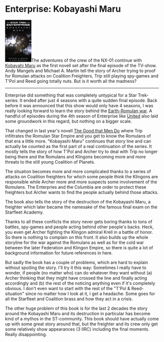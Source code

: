 # Enterprise: Kobayashi Maru

<img src="kobayashi_maru.png" class="left" />The adventures of the crew of the NX-01 continue with [Kobayahi Maru](http://startrek.wikia.com/wiki/Kobayashi_Maru_(novel)) as the first novell set after the final episode of the TV-show. Andy Mangels and Michael A. Martin tell the story of Archer trying to proof for Romulan attacks on Coalition Freighters, Trip still playing spy-games and T'Pol and Reed going totally nuts. But is it worth all the madness?

-------------------------------

Enterprise did something that was completely untypical for a Star Trek-series: It ended after just 4 seasons with a quite sudden final episode.  Back before it was announced that this show would only have 4 seasons, I was really looking forward to learn the story behind the [Earth-Romulan war](http://memory-alpha.org/en/wiki/Earth-Romulan_War). A handful of episodes during the 4th season of Enterprise like [United](http://memory-alpha.org/en/wiki/United_%28episode%29) also laid some groundwork in this regard, but nothing on a bigger scale.

That changed in last year's novell [The Good that Men Do](http://startrek.wikia.com/wiki/The_Good_That_Men_Do) where Trip infiltrates the Romulan Star Empire and you get to know the Romulans of that era a little more. "Kobayashi Maru" continues that story line and can actually be counted as the first part of a real continuation of the series. It mostly tells the story of how T'Pol and Archer try to deal with Trip no longer being there and the Romulans and Klingons becoming more and more threats to the still young Coalition of Planets. 

The situation becomes more and more complicated thanks to a series of attacks on Coalition freighters for which some people think the Klingons are responsible while Archer more and more suspects some involvement of the Romulans. The Enterpries and the Columbia are order to protect these freighters but Archer wants to find the people actually behind those attacks.

The book also tells the story of the destruction of the Kobayashi Maru, a freighter which later became the namesake of the famous final exam on the Starfleet Academy. 

Thanks to all these conflicts the story never gets boring thanks to tons of battles, spy-games and people acting behind other people's backs. Heck, you even get Archer fighting the Klingon admiral Krell in a battle of honor. So there is nothing to complain on this front. It also builds up the whole storyline for the war against the Romulans as well as for the cold war between the later Federation and Klingon Empire, so there is quite a lot of background information for future references in here.

But sadly the book has a couple of problems, which are hard to explain without spoiling the story. I'll try it this way: Sometimes I really have to wonder, if people (no matter who) can do whatever they want without (a) Archer thinking that they might have crossed the line and finally acting accordingly and (b) the rest of the noticing anything even if it's completely obvious. I don't even want to start with the rest of the "T'Pol & Reed-situation" since no matter how I look at it, I get a headache. Some goes for all the Starfleet and Coalition brass and how they act in a crisis.

The other huge problem of this book is for the last 2 decades the story around the Kobayashi Maru and its destruction in particular has become kind of a mythos in the ST-community. This book should have actually come up with some great story around that, but the freighter and its crew only get some relatively show appearances (3 IIRC) including the final moments. Really disappointing.
